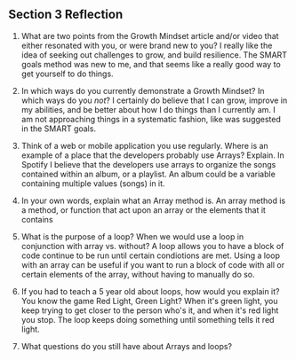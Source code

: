 ## Section 3 Reflection

1. What are two points from the Growth Mindset article and/or video that either resonated with you, or were brand new to you?
I really like the idea of seeking out challenges to grow, and build resilience.
The SMART goals method was new to me, and that seems like a really good way to get yourself to do things.

1. In which ways do you currently demonstrate a Growth Mindset? In which ways do you _not_?
I certainly do believe that I can grow, improve in my abilities, and be better about how I do things than I currently am.
I am not approaching things in a systematic fashion, like was suggested in the SMART goals.

1. Think of a web or mobile application you use regularly. Where is an example of a place that the developers probably use Arrays? Explain.
In Spotify I believe that the developers use arrays to organize the songs contained within an album, or a playlist. An album could be a variable containing multiple values (songs) in it.

1. In your own words, explain what an Array method is.
An array method is a method, or function that act upon an array or the elements that it contains

1. What is the purpose of a loop? When we would use a loop in conjunction with array vs. without?
A loop allows you to have a block of code continue to be run until certain condiotions are met. Using a loop with an array can be useful if you want to run a block of code with all or certain elements of the array, without having to manually do so.

1. If you had to teach a 5 year old about loops, how would you explain it?
You know the game Red Light, Green Light? When it's green light, you keep trying to get closer to the person who's it, and when it's red light you stop. The loop keeps doing something until something tells it red light.

1. What questions do you still have about Arrays and loops?
